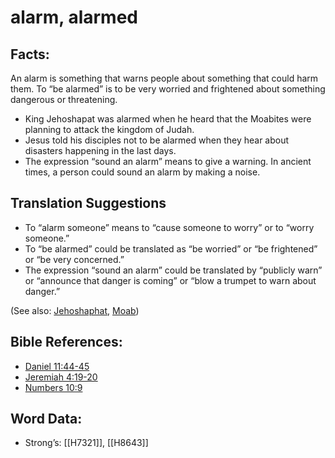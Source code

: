 # alarm, alarmed

## Facts:

An alarm is something that warns people about something that could harm them. To “be alarmed” is to be very worried and frightened about something dangerous or threatening.

* King Jehoshapat was alarmed when he heard that the Moabites were planning to attack the kingdom of Judah.
* Jesus told his disciples not to be alarmed when they hear about disasters happening in the last days.
* The expression “sound an alarm” means to give a warning. In ancient times, a person could sound an alarm by making a noise.

## Translation Suggestions

* To “alarm someone” means to “cause someone to worry” or to “worry someone.”
* To “be alarmed” could be translated as “be worried” or “be frightened” or “be very concerned.”
* The expression “sound an alarm” could be translated by “publicly warn” or “announce that danger is coming” or “blow a trumpet to warn about danger.”

(See also: [Jehoshaphat](../names/jehoshaphat.md), [Moab](../names/moab.md))

## Bible References:

* [Daniel 11:44-45](rc://en/tn/help/dan/11/44)
* [Jeremiah 4:19-20](rc://en/tn/help/jer/04/19)
* [Numbers 10:9](rc://en/tn/help/num/10/9)

## Word Data:

* Strong’s: [[H7321]], [[H8643]]
